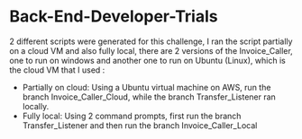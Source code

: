 # Back-End-Developer-Trials

2 different scripts were generated for this challenge, I ran the script partially on a cloud VM and also fully local, there are 2 versions of the Invoice_Caller, one to run on windows and another one to run on Ubuntu (Linux), which is the cloud VM that I used :
- Partially on cloud: Using a Ubuntu virtual machine on AWS, run the branch Invoice_Caller_Cloud, while the branch Transfer_Listener ran locally.
- Fully local: Using 2 command prompts, first run the branch Transfer_Listener and then run the branch Invoice_Caller_Local
 
